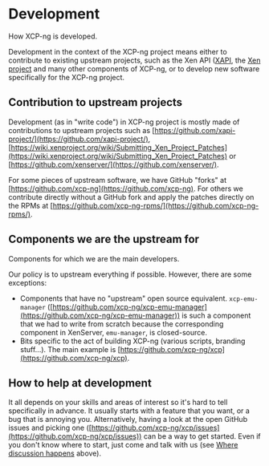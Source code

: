 # Development

How XCP-ng is developed.

Development in the context of the XCP-ng project means either to contribute to existing upstream projects, such as the Xen API ([XAPI](https://github.com/xapi-project/xen-api/), the [Xen project](https://xenproject.org/) and many other components of XCP-ng, or to develop new software specifically for the XCP-ng project.

## Contribution to upstream projects
Development (as in "write code") in XCP-ng project is mostly made of contributions to upstream projects such as [https://github.com/xapi-project/](https://github.com/xapi-project/), [https://wiki.xenproject.org/wiki/Submitting_Xen_Project_Patches](https://wiki.xenproject.org/wiki/Submitting_Xen_Project_Patches) or [https://github.com/xenserver/](https://github.com/xenserver/).

For some pieces of upstream software, we have GitHub "forks" at [https://github.com/xcp-ng](https://github.com/xcp-ng). For others we contribute directly without a GitHub fork and apply the patches directly on the RPMs at [https://github.com/xcp-ng-rpms/](https://github.com/xcp-ng-rpms/).

## Components we **are** the upstream for
Components for which we are the main developers.

Our policy is to upstream everything if possible. However, there are some exceptions:
* Components that have no "upstream" open source equivalent. `xcp-emu-manager` ([https://github.com/xcp-ng/xcp-emu-manager](https://github.com/xcp-ng/xcp-emu-manager)) is such a component that we had to write from scratch because the corresponding component in XenServer, `emu-manager`, is closed-source.
* Bits specific to the act of building XCP-ng (various scripts, branding stuff...). The main example is [https://github.com/xcp-ng/xcp](https://github.com/xcp-ng/xcp).

## How to help at development
It all depends on your skills and areas of interest so it's hard to tell specifically in advance. It usually starts with a feature that you want, or a bug that is annoying you. Alternatively, having a look at the open GitHub issues and picking one ([https://github.com/xcp-ng/xcp/issues](https://github.com/xcp-ng/xcp/issues)) can be a way to get started. Even if you don't know where to start, just come and talk with us (see [Where discussion happens](#where-discussion-happens) above).
